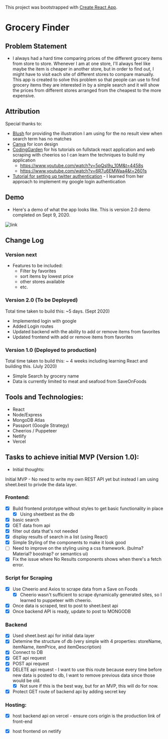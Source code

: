 This project was bootstrapped with [Create React App](https://github.com/facebook/create-react-app).

# Grocery Finder

## Problem Statement
- I always had a hard time comparing prices of the different grocery items from store to store. Whenever I am at one store, I'll always feel like maybe the item is cheaper in another store, but in order to find out, I might have to visit each site of different stores to compare manually. This app is created to solve this problem so that people can use to find grocery items they are interested in by a simple search and it will show the prices from different stores arranged from the cheapest to the more expensive.

## Attribution

Special thanks to:
- [Blush](https://blush.design/) for providing the illustration I am using for the no result view when search term has no matches
- [Canva](https://www.canva.com/) for icon design
- [CodingGarden](https://www.youtube.com/channel/UCLNgu_OupwoeESgtab33CCw) for his tutorials on fullstack react application and web scraping with cheerios so I can learn the techniques to build my application
  - https://www.youtube.com/watch?v=5pQsl9u_10M&t=4458s
  - https://www.youtube.com/watch?v=6R7u6EMWaa4&t=2601s
- [Tutorial for setting up twitter authentication](https://github.com/leannezhang/twitter-authentication) - I learned from her approach to implement my google login authentication

## Demo
* Here's a demo of what the app looks like. This is version 2.0 demo completed on Sept 9, 2020.

![link](./demo/grocery_app_demo.gif)

## Change Log

### Version next
- Features to be included:
  - Filter by favorites
  - sort items by lowest price
  - other stores available
  - etc.

### Version 2.0 (To be Deployed)
Total time taken to build this: ~5 days. (Sept 2020)

- Implemented login with google
- Added Login routes
- Updated backend with the ability to add or remove items from favorites
- Updated frontend with add or remove items from favorites

### Version 1.0 (Deployed to production)
Total time taken to build this: ~ 4 weeks including learning React and building this. (July 2020)

- Simple Search by grocery name
- Data is currently limited to meat and seafood from SaveOnFoods

## Tools and Technologies:

- React
- Node/Express
- MongoDB Atlas
- Passport (Google Strategy)
- Cheerios / Puppeteer
- Netlify
- Vercel


## Tasks to achieve initial MVP (Version 1.0):

* Initial thoughts:

Initial MVP - No need to write my own REST API yet but instead I am using sheet.best to privde the data layer. 

### Frontend:
- [x] Build frontend prototype without styles to get basic functionality in place
  - [x] Using sheetbest as the db
- [x] basic search
- [x] GET data from api 
- [x] filter out data that's not needed
- [x] display results of search in a list (using React)
- [x] Simple Styling of the components to make it look good
- [ ] Need to improve on the styling using a css framework. (bulma? Material? boostrap? or semantics ui)
- [x] Fix the issue where No Results components shows when there's a fetch error. 

### Script for Scraping
- [x] Use Cheerio and Axios to scrape data from a Save on Foods
  - [x] Cheerio wasn't sufficient to scrape dynamically generated sites, so I learned to puppeteer with cheerio. 
- [x] Once data is scraped, test to post to sheet.best api
- [x] Once backend API is ready, update to post to MONGODB 

### Backend

- [x] Used sheet.best api for initial data layer
- [x] Detemine the structure of db (very simple with 4 properties: storeName, itemName, itemPrice, and itemDescription)
- [x] Connect to DB
- [x] GET api request
- [x] POST api request
- [x] DELETE api request - I want to use this route because every time before new data is posted to db, I want to remove previous data since those would be old.
  - [x] Not sure if this is the best way, but for an MVP, this will do for now. 
- [x] Protect GET route of backend api by adding secret key

### Hosting:
- [x] host backend api on vercel - ensure cors origin is the production link of front-end
- [x] host frontend on netlify

